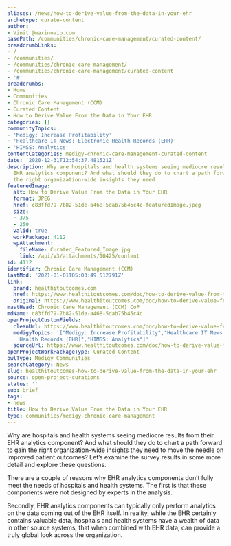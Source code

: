 ```yaml
---
aliases: /news/how-to-derive-value-from-the-data-in-your-ehr
archetype: curate-content
author:
- Vinit @maxinovip.com
basePath: /communities/chronic-care-management/curated-content/
breadcrumbLinks:
- /
- /communities/
- /communities/chronic-care-management/
- /communities/chronic-care-management/curated-content
- '#'
breadcrumbs:
- Home
- Communities
- Chronic Care Management (CCM)
- Curated Content
- How to Derive Value From the Data in Your EHR
categories: []
communityTopics:
- 'Medigy: Increase Profitability'
- 'Healthcare IT News: Electronic Health Records (EHR)'
- 'HIMSS: Analytics'
contentCategories: medigy-chronic-care-management-curated-content
date: '2020-12-31T12:54:37.481521Z'
description: Why are hospitals and health systems seeing mediocre results from their
  EHR analytics component? And what should they do to chart a path forward to gain
  the right organization-wide insights they need
featuredImage:
  alt: How to Derive Value From the Data in Your EHR
  format: JPEG
  href: c83ffd79-7b82-51de-a468-5dab75b45c4c-featuredImage.jpeg
  size:
  - 375
  - 250
  valid: true
  workPackage: 4112
  wpAttachment:
    fileName: Curated_Featured_Image.jpg
    link: /api/v3/attachments/10425/content
id: 4112
identifier: Chronic Care Management (CCM)
lastMod: '2021-01-01T05:03:49.512791Z'
link:
  brand: healthitoutcomes.com
  href: https://www.healthitoutcomes.com/doc/how-to-derive-value-from-the-data-in-your-ehr-0001
  original: https://www.healthitoutcomes.com/doc/how-to-derive-value-from-the-data-in-your-ehr-0001
mastHead: Chronic Care Management (CCM) CoP
mdName: c83ffd79-7b82-51de-a468-5dab75b45c4c
openProjectCustomFields:
  cleanUrl: https://www.healthitoutcomes.com/doc/how-to-derive-value-from-the-data-in-your-ehr-0001
  medigyTopics: '["Medigy: Increase Profitability","Healthcare IT News: Electronic
    Health Records (EHR)","HIMSS: Analytics"]'
  sourceUrl: https://www.healthitoutcomes.com/doc/how-to-derive-value-from-the-data-in-your-ehr-0001
openProjectWorkPackageType: Curated Content
owlType: Medigy Communities
searchCategory: News
slug: healthitoutcomes-how-to-derive-value-from-the-data-in-your-ehr
source: open-project-curations
status: ''
sub: brief
tags:
- news
title: How to Derive Value From the Data in Your EHR
type: communities/medigy-chronic-care-management
---
```


<p>Why are hospitals and health systems seeing mediocre results from their EHR analytics component? And what should they do to chart a path forward to gain the right organization-wide insights they need to move the needle on improved patient outcomes? Let’s examine the survey results in some more detail and explore these questions.</p><p>There are a couple of reasons why EHR analytics components don’t fully meet the needs of hospitals and health systems. The first is that these components were not designed by experts in the analysis.</p><p>Secondly, EHR analytics components can typically only perform analytics on the data coming out of the EHR itself. In reality, while the EHR certainly contains valuable data, hospitals and health systems have a wealth of data in other source systems, that when combined with EHR data, can provide a truly global look across the organization.</p>